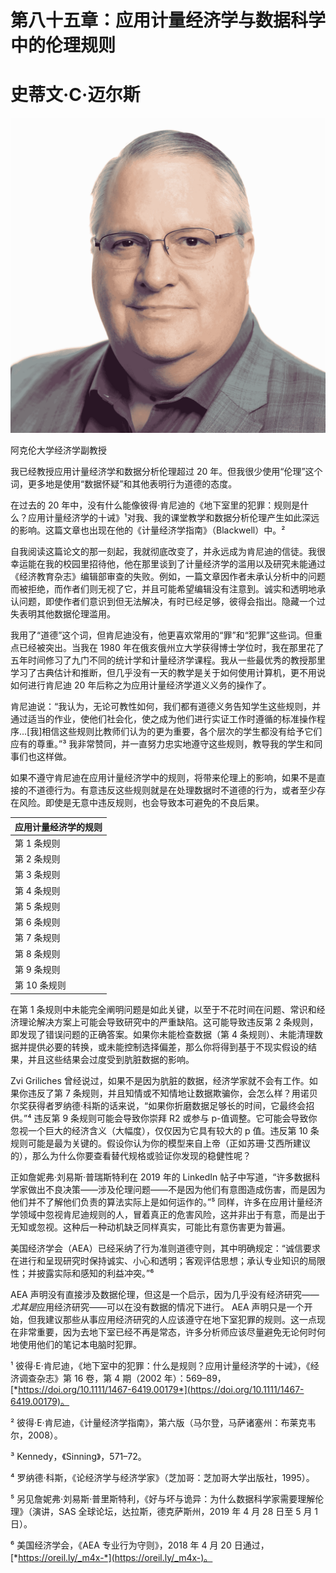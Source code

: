 # 第八十五章：应用计量经济学与数据科学中的伦理规则

# 史蒂文·C·迈尔斯

![](img/steven_myers.png)

阿克伦大学经济学副教授

我已经教授应用计量经济学和数据分析伦理超过 20 年。但我很少使用“伦理”这个词，更多地是使用“数据怀疑”和其他表明行为道德的态度。

在过去的 20 年中，没有什么能像彼得·肯尼迪的《地下室里的犯罪：规则是什么？应用计量经济学的十诫》¹对我、我的课堂教学和数据分析伦理产生如此深远的影响。这篇文章也出现在他的《计量经济学指南》（Blackwell）中。²

自我阅读这篇论文的那一刻起，我就彻底改变了，并永远成为肯尼迪的信徒。我很幸运能在我的校园里招待他，他在那里谈到了计量经济学的滥用以及研究未能通过《经济教育杂志》编辑部审查的失败。例如，一篇文章因作者未承认分析中的问题而被拒绝，而作者们则无视了它，并且可能希望编辑没有注意到。诚实和透明地承认问题，即使作者们意识到但无法解决，有时已经足够，彼得会指出。隐藏一个过失表明其他数据伦理滥用。

我用了“道德”这个词，但肯尼迪没有，他更喜欢常用的“罪”和“犯罪”这些词。但重点已经被突出。当我在 1980 年在俄亥俄州立大学获得博士学位时，我在那里花了五年时间修习了九门不同的统计学和计量经济学课程。我从一些最优秀的教授那里学习了古典估计和推断，但几乎没有一天的教学是关于如何使用计算机，更不用说如何进行肯尼迪 20 年后称之为应用计量经济学道义义务的操作了。

肯尼迪说：“我认为，无论可教性如何，我们都有道德义务告知学生这些规则，并通过适当的作业，使他们社会化，使之成为他们进行实证工作时遵循的标准操作程序...[我]相信这些规则比教师们认为的更为重要，各个层次的学生都没有给予它们应有的尊重。”³ 我非常赞同，并一直努力忠实地遵守这些规则，教导我的学生和同事们也这样做。

如果不遵守肯尼迪在应用计量经济学中的规则，将带来伦理上的影响，如果不是直接的不道德行为。有意违反这些规则就是在处理数据时不道德的行为，或者至少存在风险。即使是无意中违反规则，也会导致本可避免的不良后果。

| 应用计量经济学的规则 |
| --- |
| 第 1 条规则 | 在问题的阐述中运用常识和经济推理。 |
| 第 2 条规则 | 避免第三类错误——得出错误问题的正确答案。 |
| 第 3 条规则 | 了解背景。 |
| 第 4 条规则 | 检查数据。 |
| 第 5 条规则 | 保持合理简单。 |
| 第 6 条规则 | 进行眼球外伤测试——当你解释你正在做什么时，人们会翻白眼吗？ |
| 第 7 条规则 | 了解数据挖掘的成本与效益。 |
| 第 8 条规则 | 准备好做出妥协。 |
| 第 9 条规则 | 不要将统计显著性与有意义的幅度混淆。 |
| 第 10 条规则 | 报告一项敏感分析。 |

在第 1 条规则中未能完全阐明问题是如此关键，以至于不花时间在问题、常识和经济理论解决方案上可能会导致研究中的严重缺陷。这可能导致违反第 2 条规则，即发现了错误问题的正确答案。如果你未能检查数据（第 4 条规则）、未能清理数据并提供必要的转换，或未能控制选择偏差，那么你将得到基于不现实假设的结果，并且这些结果会过度受到肮脏数据的影响。

Zvi Griliches 曾经说过，如果不是因为肮脏的数据，经济学家就不会有工作。如果你违反了第 7 条规则，并且知情或不知情地让数据欺骗你，会怎么样？用诺贝尔奖获得者罗纳德·科斯的话来说，“如果你折磨数据足够长的时间，它最终会招供。”⁴ 违反第 9 条规则可能会导致你崇拜 R2 或参与 p-值调整。它可能会导致你忽视一个巨大的经济含义（大幅度），仅仅因为它具有较大的 p 值。违反第 10 条规则可能是最为关键的。假设你认为你的模型来自上帝（正如苏珊·艾西所建议的），那么为什么你要查看替代规格或验证你发现的稳健性呢？

正如詹妮弗·刘易斯·普瑞斯特利在 2019 年的 LinkedIn 帖子中写道，“许多数据科学家做出不良决策——涉及伦理问题——不是因为他们有意图造成伤害，而是因为他们并不了解他们负责的算法实际上是如何运作的。”⁵ 同样，许多在应用计量经济学领域中忽视肯尼迪规则的人，冒着真正的危害风险，这并非出于有意，而是出于无知或忽视。这种后一种动机缺乏同样真实，可能比有意伤害更为普遍。

美国经济学会（AEA）已经采纳了行为准则道德守则，其中明确规定：“诚信要求在进行和呈现研究时保持诚实、小心和透明；客观评估思想；承认专业知识的局限性；并披露实际和感知的利益冲突。”⁶

AEA 声明没有直接涉及数据伦理，但这是一个启示，因为几乎没有经济研究——*尤其是*应用经济研究——可以在没有数据的情况下进行。 AEA 声明只是一个开始，但我建议那些从事应用经济研究的人应该遵守在地下室犯罪的规则。这一点现在非常重要，因为去地下室已经不再是常态，许多分析师应该尽量避免无论何时何地使用他们的笔记本电脑时犯罪。

¹ 彼得·E·肯尼迪，《地下室中的犯罪：什么是规则？应用计量经济学的十诫》，《经济调查杂志》第 16 卷，第 4 期（2002 年）：569–89，[*https://doi.org/10.1111/1467-6419.00179*](https://doi.org/10.1111/1467-6419.00179)。

² 彼得·E·肯尼迪，《计量经济学指南》，第六版（马尔登，马萨诸塞州：布莱克韦尔，2008）。

³ Kennedy，《Sinning》，571–72。

⁴ 罗纳德·科斯，《论经济学与经济学家》（芝加哥：芝加哥大学出版社，1995）。

⁵ 另见詹妮弗·刘易斯·普里斯特利，《好与坏与诡异：为什么数据科学家需要理解伦理》（演讲，SAS 全球论坛，达拉斯，德克萨斯州，2019 年 4 月 28 日至 5 月 1 日）。

⁶ 美国经济学会，《AEA 专业行为守则》，2018 年 4 月 20 日通过，[*https://oreil.ly/_m4x-*](https://oreil.ly/_m4x-)。
